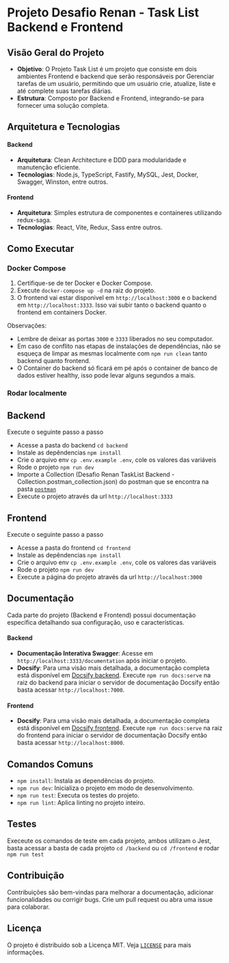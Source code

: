 # Projeto Desafio Renan - Task List Backend e Frontend

## Visão Geral do Projeto

- **Objetivo**: O Projeto Task List é um projeto que consiste em dois ambientes Frontend e backend que serão responsáveis por Gerenciar tarefas de um usuário, permitindo que um usuário crie, atualize, liste e até complete suas tarefas diárias.
- **Estrutura**: Composto por Backend e Frontend, integrando-se para fornecer uma solução completa.

## Arquitetura e Tecnologias

#### Backend

- **Arquitetura**: Clean Architecture e DDD para modularidade e manutenção eficiente.
- **Tecnologias**: Node.js, TypeScript, Fastify, MySQL, Jest, Docker, Swagger, Winston, entre outros.

#### Frontend

- **Arquitetura**: Simples estrutura de componentes e containeres utilizando redux-saga.
- **Tecnologias**: React, Vite, Redux, Sass entre outros.

## Como Executar

### Docker Compose

1. Certifique-se de ter Docker e Docker Compose.
2. Execute `docker-compose up -d` na raiz do projeto.
3. O frontend vai estar disponivel em `http://localhost:3000` e o backend em `http://localhost:3333`. Isso vai subir tanto o backend quanto o frontend em containers Docker.

Observações:

- Lembre de deixar as portas `3000` e `3333` liberados no seu computador.
- Em caso de conflito nas etapas de instalações de dependências, não se esqueça de limpar as mesmas localmente com `npm run clean` tanto backend quanto frontend.
- O Container do backend só ficará em pé após o container de banco de dados estiver healthy, isso pode levar alguns segundos a mais.

### Rodar localmente

## Backend

Execute o seguinte passo a passo

- Acesse a pasta do backend `cd backend`
- Instale as depêndencias `npm install`
- Crie o arquivo env `cp .env.example .env`, cole os valores das variáveis
- Rode o projeto `npm run dev`
- Importe a Collection (Desafio Renan TaskList Backend - Collection.postman_collection.json) do postman que se encontra na pasta [`postman`](./backend/docs/postman/)
- Execute o projeto através da url `http://localhost:3333`

## Frontend

Execute o seguinte passo a passo

- Acesse a pasta do frontend `cd frontend`
- Instale as depêndencias `npm install`
- Crie o arquivo env `cp .env.example .env`, cole os valores das variáveis
- Rode o projeto `npm run dev`
- Execute a página do projeto através da url `http://localhost:3000`

## Documentação

Cada parte do projeto (Backend e Frontend) possui documentação específica detalhando sua configuração, uso e características.

#### Backend

- **Documentação Interativa Swagger**: Acesse em `http://localhost:3333/documentation` após iniciar o projeto.
- **Docsify**: Para uma visão mais detalhada, a documentação completa está disponível em [Docsify backend](./backend/docs/README.md).
  Execute `npm run docs:serve` na raiz do backend para iniciar o servidor de documentação Docsify então basta acessar `http://localhost:7000`.

#### Frontend

- **Docsify**: Para uma visão mais detalhada, a documentação completa está disponível em [Docsify frontend](./frontend/docs/README.md).
  Execute `npm run docs:serve` na raiz do frontend para iniciar o servidor de documentação Docsify então basta acessar `http://localhost:8000`.

## Comandos Comuns

- `npm install`: Instala as dependências do projeto.
- `npm run dev`: Inicializa o projeto em modo de desenvolvimento.
- `npm run test`: Executa os testes do projeto.
- `npm run lint`: Aplica linting no projeto inteiro.

## Testes

Execeute os comandos de teste em cada projeto, ambos utilizam o Jest, basta acessar a basta de cada projeto `cd /backend` ou `cd /frontend` e rodar `npm run test`

## Contribuição

Contribuições são bem-vindas para melhorar a documentação, adicionar funcionalidades ou corrigir bugs. Crie um pull request ou abra uma issue para colaborar.

## Licença

O projeto é distribuído sob a Licença MIT. Veja [`LICENSE`](https://opensource.org/licenses/MIT) para mais informações.
